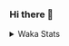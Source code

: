 ### Hi there 👋

<!--
**Kanin/Kanin** is a ✨ _special_ ✨ repository because its `README.md` (this file) appears on your GitHub profile.

Here are some ideas to get you started:

- 🔭 I’m currently working on ...
- 🌱 I’m currently learning ...
- 👯 I’m looking to collaborate on ...
- 🤔 I’m looking for help with ...
- 💬 Ask me about ...
- 📫 How to reach me: ...
- 😄 Pronouns: ...
- ⚡ Fun fact: ...
-->

<details>
 <summary>Waka Stats</summary>

<!--START_SECTION:waka-->
![Profile Views](http://img.shields.io/badge/Profile%20Views-70-blue)

![Lines of code](https://img.shields.io/badge/From%20Hello%20World%20I%27ve%20Written-778947%20lines%20of%20code-blue)

**🐱 My Github Data** 

> 🏆 271 Contributions in the Year 2020
 > 
> 📦 2.8 kB Used in Github's Storage 
 > 
> 🚫 Not Opted to Hire
 > 
> 📜 18 Public Repositories
 > 
> 🔑 8 Private Repositories 

**I'm an Early 🐤** 

```text
🌞 Morning    90 commits     ███████░░░░░░░░░░░░░░░░░░   31.36% 
🌆 Daytime    104 commits    █████████░░░░░░░░░░░░░░░░   36.24% 
🌃 Evening    63 commits     █████░░░░░░░░░░░░░░░░░░░░   21.95% 
🌙 Night      30 commits     ██░░░░░░░░░░░░░░░░░░░░░░░   10.45%

```
📅 **I'm Most Productive on Monday** 

```text
Monday       70 commits     ██████░░░░░░░░░░░░░░░░░░░   24.39% 
Tuesday      36 commits     ███░░░░░░░░░░░░░░░░░░░░░░   12.54% 
Wednesday    16 commits     █░░░░░░░░░░░░░░░░░░░░░░░░   5.57% 
Thursday     29 commits     ██░░░░░░░░░░░░░░░░░░░░░░░   10.1% 
Friday       30 commits     ██░░░░░░░░░░░░░░░░░░░░░░░   10.45% 
Saturday     38 commits     ███░░░░░░░░░░░░░░░░░░░░░░   13.24% 
Sunday       68 commits     ██████░░░░░░░░░░░░░░░░░░░   23.69%

```


📊 **This Week I Spent My Time On** 

```text
⌚︎ Time Zone: America/New_York

💬 Programming Languages: 
SCSS                     9 hrs 42 mins       ██████████████████░░░░░░░   71.85% 
virtualenv               1 hr 40 mins        ███░░░░░░░░░░░░░░░░░░░░░░   12.34% 
Python                   1 hr 32 mins        ██░░░░░░░░░░░░░░░░░░░░░░░   11.46% 
Other                    22 mins             ░░░░░░░░░░░░░░░░░░░░░░░░░   2.73% 
YAML                     6 mins              ░░░░░░░░░░░░░░░░░░░░░░░░░   0.84%

🔥 Editors: 
IntelliJ                 10 hrs 9 mins       ██████████████████░░░░░░░   75.13% 
PyCharm                  3 hrs 21 mins       ██████░░░░░░░░░░░░░░░░░░░   24.87%

🐱‍💻 Projects: 
Kanin                    9 hrs 45 mins       ██████████████████░░░░░░░   72.2% 
Naila.bot                1 hr 42 mins        ███░░░░░░░░░░░░░░░░░░░░░░   12.67% 
Naila.py                 1 hr 35 mins        ███░░░░░░░░░░░░░░░░░░░░░░   11.76% 
MyDiscordTheme           18 mins             ░░░░░░░░░░░░░░░░░░░░░░░░░   2.33% 
LightEditProject         4 mins              ░░░░░░░░░░░░░░░░░░░░░░░░░   0.52%

💻 Operating System: 
Linux                    13 hrs 30 mins      █████████████████████████   100.0%

```

**I Mostly Code in Python** 

```text
Python                   17 repos            █████████████████░░░░░░░░   70.83% 
JavaScript               4 repos             ████░░░░░░░░░░░░░░░░░░░░░   16.67% 
Kotlin                   1 repos             █░░░░░░░░░░░░░░░░░░░░░░░░   4.17% 
HTML                     1 repos             █░░░░░░░░░░░░░░░░░░░░░░░░   4.17% 
Java                     1 repos             █░░░░░░░░░░░░░░░░░░░░░░░░   4.17%

```


**Timeline**

![Chart not found](https://github.com/Kanin/Kanin/blob/master/charts/bar_graph.png) 


<!--END_SECTION:waka-->
</details>
